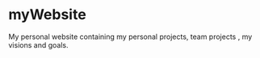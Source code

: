 # myWebsite
My personal website containing my personal projects, team projects , my visions and goals.
